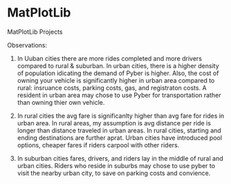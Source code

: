 # MatPlotLib
MatPlotLib Projects


Observations: 
1. In Uuban cities there are more rides completed and more drivers compared to rural & suburban. In urban cities, there is a higher density of population idicating the demand of Pyber is higher. Also, the cost of owning your vehicle is significantly higher in urban area compared to rural: insruance costs, parking costs, gas, and registraton costs. A resident in urban area may chose to use Pyber for transportation rather than owning thier own vehicle. 

2. In rural cities the avg fare is significanlty higher than avg fare for rides in urban area. In rural areas, my assumption is avg distance per ride is longer than distance traveled in urban areas. In rural cities, starting and ending destinations are further aprat. Urban cities have introduced pool options, cheaper fares if riders carpool with other riders. 

3. In suburban cities fares, drivers, and riders lay in the middle of rural and urban cities. Riders who reside in suburbs may chose to use pyber to visit the nearby urban city, to save on parking costs and convience. 
